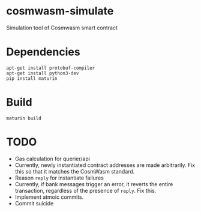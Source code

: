 # cosmwasm-simulate
Simulation tool of Cosmwasm smart contract

# Dependencies
```shell script
apt-get install protobuf-compiler
apt-get install python3-dev
pip install maturin
```

# Build
```shell script
maturin build
```

# TODO
- Gas calculation for querier/api
- Currently, newly instantiated contract addresses are made arbitrarily. Fix this so that it matches the CosmWasm standard.
- Reason `reply` for instantiate failures
- Currently, if bank messages trigger an error, it reverts the entire transaction, regardless of the presence of `reply`. Fix this.
- Implement atmoic commits.
- Commit suicide